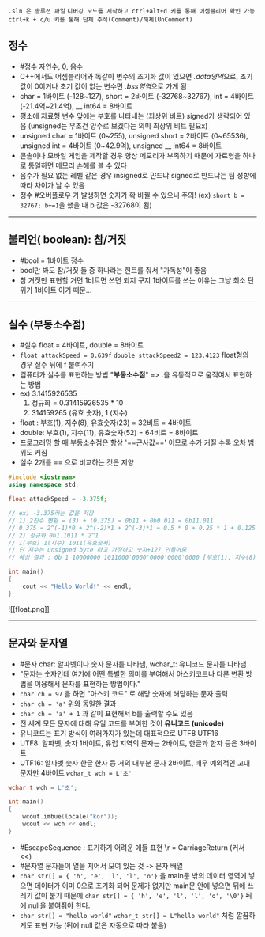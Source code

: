 `.sln 은 솔루션 파일`  `디버깅 모드를 시작하고 ctrl+alt+d 키를 통해 어셈블리어 확인 가능`
`ctrl+k + c/u 키를 통해 단체 주석(Comment)/해제(UnComment)`

## 정수
- #정수 자연수, 0, 음수
- C++에서도 어셈블리어와 똑같이 변수의 초기화 값이 있으면 *.data영역*으로, 초기 값이 0이거나 초기 값이 없는 변수면 *.bss영역*으로 가게 됨 
- char = 1바이트 (-128~127),  short = 2바이트 (-32768~32767),   int = 4바이트(-21.4억~21.4억),  __ int64 = 8바이트 
- 평소에 자료형 변수 앞에는 부호를 나타내는 (최상위 비트) signed가 생략되어 있음 (unsigned는 무조건 양수로 보겠다는 의미 최상위 비트 필요x)
- unsigned char = 1바이트 (0~255),  unsigned short = 2바이트 (0~65536),   unsigned int = 4바이트 (0~42.9억),  unsigned __ int64 = 8바이트
- 콘솔이나 모바일 게임을 제작할 경우 항상 메모리가 부족하기 때문에 자료형을 하나로 통일하면 메모리 손해를 볼 수 있다
- 음수가 필요 없는 레벨 같은 경우 insigned로 먄드냐 signed로 만드냐는 팀 성향에 따라 차이가 날 수 있음
- 정수 #오버플로우 가 발생하면 숫자가 확 바뀔 수 있으니 주의! (ex) `short b = 32767; b+=1`을 했을 때 b 값은 -32768이 됨)

***

## 불리언( boolean): 참/거짓
- #bool = 1바이트 정수
- bool만 봐도 참/거짓 둘 중 하나라는 힌트를 줘서 "가독성"이 좋음
- 참 거짓만 표현할 거면 1비트면 쓰면 되지 구지 1바이트를 쓰는 이유는 그냥 최소 단위가 1바이트 이기 때문...

***

## 실수 (부동소수점)
- #실수 float = 4바이트,  double = 8바이트
- `float attackSpeed = 0.639f` `double sttackSpeed2 = 123.4123` float형의 경우 실수 뒤에 f 붙여주기
- 컴퓨터가 실수를 표현하는 방법 "**부동소수점**" => .을 유동적으로 움직여서 표현하는 방법
- ex) 3.1415926535
    1. 정규화 = 0.31415926535 * 10
    2. 314159265 (유효 숫자), 1 (지수)
- float : 부호(1), 지수(8), 유효숫자(23) = 32비트 = 4바이트
- double: 부호(1), 지수(11), 유효숫자(52) = 64비트 = 8바이트
- 프로그래밍 할 때 부동소수점은 항상 '==근사값==' 이므로 수가 커질 수록 오차 범위도 커짐
- 실수 2개를 == 으로 비교하는 것은 지양

```cpp
#include <iostream>
using namespace std;

float attackSpeed = -3.375f;

// ex) -3.375라는 값을 저장
// 1) 2진수 변환 = (3) + (0.375) = 0b11 + 0b0.011 = 0b11.011
// 0.375 = 2^(-1)*0 + 2^(-2)*1 + 2^(-3)*1 = 0.5 * 0 + 0.25 * 1 + 0.125 * 1 = 0b0.011
// 2) 정규화 0b1.1011 * 2^1
// 1(부호) 1(지수) 1011(유효숫자)
// 단 지수는 unsigned byte 라고 가정하고 숫자+127 만들어줌
// 예상 결과 : 0b 1 10000000 1011000'0000'0000'0000'0000 [부호(1), 지수(8), 유효숫자(23)]

int main()
{
    cout << "Hello World!" << endl;
}
```
![[float.png]]

***

## 문자와 문자열
- #문자 char: 알파벳이나 숫자 문자를 나타냄,  wchar_t: 유니코드 문자를 나타냄
- "문자는 숫자인데 여기에 어떤 특별한 의미를 부여해서 아스키코드나 다른 변환 방법을 이용해서 문자를 표현하는 방법이다."
- `char ch = 97` 을 하면 "아스키 코드" 로 해당 숫자에 해당하는 문자 출력
- `char ch = 'a'` 위와 동일한 결과
- `char ch = 'a' + 1` 과 같이 표현해서 b를 출력할 수도 있음
- 전 세계 모든 문자에 대해 유일 코드를 부여한 것이 **유니코드 (unicode)**
- 유니코드는 표기 방식이 여러가지가 있는데 대표적으로 UTF8 UTF16
- UTF8: 알파벳, 숫자 1바이트, 유럽 지역의 문자는 2바이트, 한글과 한자 등은 3바이트
- UTF16: 알파벳 숫자 한글 한자 등 거의 대부분 문자 2바이트, 매우 예외적인 고대 문자만 4바이트 `wchar_t wch = L'초'`
```cpp
wchar_t wch = L'초';

int main()
{
    wcout.imbue(locale("kor"));
    wcout << wch << endl;
}
```
- #EscapeSequence : 표기하기 어려운 애들 표현 \r = CarriageReturn (커서 <<)
- #문자열 문자들이 열을 지어서 모여 있는 것 -> 문자 배열 
- `char str[] = { 'h', 'e', 'l', 'l', 'o'}` 을 main문 밖의 데이터 영역에 넣으면 데이터가 이미 0으로 초기화 되어 문제가 없지만 main문 안에 넣으면 뒤에 쓰레기 값이 붙기 때문에 `char str[] = { 'h', 'e', 'l', 'l', 'o', '\0'}` 뒤에 null을 붙여줘야 한다.
- `char str[] = "hello world"` `wchar_t str[] = L"hello world"` 처럼 깔끔하게도 표현 가능 (뒤에 null 값은 자동으로 따라 붙음)